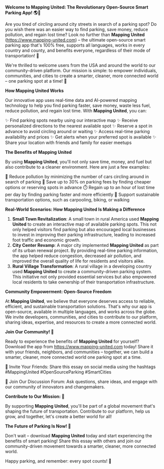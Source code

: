 **Welcome to Mapping United: The Revolutionary Open-Source Smart Parking App! 🌎🚗**

Are you tired of circling around city streets in search of a parking spot? Do you wish there was an easier way to find parking, save money, reduce pollution, and regain lost time? Look no further than **Mapping United** (https://www.mapping-united.com) – the ultimate open-source smart parking app that's 100% free, supports all languages, works in every country and county, and benefits everyone, regardless of their mode of transportation! 🌟

We're thrilled to welcome users from the USA and around the world to our community-driven platform. Our mission is simple: to empower individuals, communities, and cities to create a smarter, cleaner, more connected world – one parking spot at a time! 🚀

**How Mapping United Works**

Our innovative app uses real-time data and AI-powered mapping technology to help you find parking faster, save money, waste less fuel, reduce pollution, and regain lost time. With **Mapping United**, you can:

✨ Find parking spots nearby using our interactive map
✨ Receive personalized directions to the nearest available spot
✨ Reserve a spot in advance to avoid circling around or waiting
✨ Access real-time parking availability and prices
✨ Get alerts when your preferred spot is available
✨ Share your location with friends and family for easier meetups

**The Benefits of Mapping United**

By using **Mapping United**, you'll not only save time, money, and fuel but also contribute to a cleaner environment. Here are just a few examples:

🌱 Reduce pollution by minimizing the number of cars circling around in search of parking
💸 Save up to 30% on parking fees by finding cheaper options or reserving spots in advance
⏱️ Regain up to an hour of lost time per day by finding parking faster and more efficiently
💪 Support sustainable transportation options, such as carpooling, biking, or walking

**Real-World Scenarios: How Mapping United Is Making a Difference**

1. **Small Town Revitalization**: A small town in rural America used **Mapping United** to create an interactive map of available parking spots. This not only helped visitors find parking but also encouraged local businesses to invest in improving their parking infrastructure, leading to increased foot traffic and economic growth.
2. **City Center Revamp**: A major city implemented **Mapping United** as part of its urban renewal project. By providing real-time parking information, the app helped reduce congestion, decreased air pollution, and improved the overall quality of life for residents and visitors alike.
3. **Rural Village Transformation**: A rural village in a developing country used **Mapping United** to create a community-driven parking system. This initiative not only provided essential services but also empowered local residents to take ownership of their transportation infrastructure.

**Community Empowerment: Open-Source Freedom**

At **Mapping United**, we believe that everyone deserves access to reliable, efficient, and sustainable transportation solutions. That's why our app is open-source, available in multiple languages, and works across the globe. We invite developers, communities, and cities to contribute to our platform, sharing ideas, expertise, and resources to create a more connected world.

**Join Our Community! 🤝**

Ready to experience the benefits of **Mapping United** for yourself? Download the app from https://www.mapping-united.com today! Share it with your friends, neighbors, and communities – together, we can build a smarter, cleaner, more connected world one parking spot at a time.

📢 Invite Your Friends: Share this essay on social media using the hashtags #MappingUnited #OpenSourceParking #SmartCities

💬 Join Our Discussion Forum: Ask questions, share ideas, and engage with our community of innovators and changemakers.

**Contribute to Our Mission: 🌟**

By supporting **Mapping United**, you'll be part of a global movement that's shaping the future of transportation. Contribute to our platform, help us grow, and together, let's create a better world for all!

**The Future of Parking Is Now! 🚀**

Don't wait – download **Mapping United** today and start experiencing the benefits of smart parking! Share this essay with others and join our community-driven movement towards a smarter, cleaner, more connected world.

Happy parking, and remember: every spot counts! 🎉
